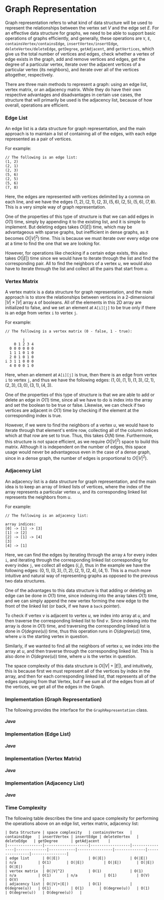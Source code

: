# Graph Representation

Graph representation refers to what kind of data structure will be used to represent the
relationships between the vertex set $V$ and the edge set $E$. For an effective data structure for
graphs, we need to be able to support basic operations of graphs efficiently, and generally, these
operations are `V`, `E`, `containsVertex/containsEdge`, `insertVertex/insertEdge`, 
`deleteVertex/deleteEdge`, `getDegree`, `getAdjacent`, and `getVertices`, which give us the total
number of vertices and edges, check whether a vertex of edge exists in the graph, add and remove
vertices and edges, get the degree of a particular vertex, iterate over the adjacent vertices of 
a particular vertex (its neighbors), and iterate over all of the vertices altogether, respectively.

There are three main methods to represent a graph: using an edge list, vertex matrix, or an 
adjacency matrix. While they do have their own respective advantages and disadvantages in certain
use cases, the structure that will primarily be used is the adjacency list, because of how 
overall, operations are efficient.

### Edge List

An edge list is a data structure for graph representation, and the main approach is to maintain a 
list of containing all of the edges, with each edge represented as a pair of vertices.

For example:

```
// The following is an edge list:
(1, 2)
(2, 1)
(2, 3)
(5, 6)
(2, 5)
(5, 6)
(7, 8)
```

Here, the edges are represented with vertices delimited by a comma on each line, and we have the 
edges $(1, 2), (2, 1), (2, 3), (5, 6), (2, 5), (5, 6), (7, 8)$. This is a very simple way of 
graph representation.

One of the properties of this type of structure is that we can add edges in $O(1)$ time, simply by 
appending it to the existing list, and it is simple to implement. But deleting edges takes $O(|E|)$
time, which may be advantageous with sparse graphs, but inefficient in dense graphs, as it becomes 
$O(|V|^2)$ time. This is because we must iterate over every edge one at a time to find the one that we
are looking for.

However, for operations like checking if a certain edge exists, this also takes $O(|E|)$ time since we 
would have to iterate through the list and find the corresponding pair. All to find the neighbors 
of a vertex $u$, we would also have to iterate through the list and collect all the pairs that 
start from $u$.

### Vertex Matrix

A vertex matrix is a data structure for graph representation, and the main approach is to store the relationships between vertices in a 2-dimensional $|V|\times|V|$ array `A` of booleans. All of the elements 
in this 2D array are initialized to false, and we set an element at `A[i][j]` to be true only if 
there is an edge from vertex `i` to vertex `j`.

For example:

```
// The following is a vertex matrix (0 - false, 1 - true):

        j
    0 1 2 3 4
  0 0 0 0 0 0
  1 1 1 0 1 0
  2 0 1 0 1 0
i 3 1 1 0 0 0
  4 0 0 0 1 0
```

Here, when an element at `A[i][j]` is true, then there is an edge from vertex `i` to vertex `j`, 
and thus we have the following edges: $(1, 0), (1, 1), (1, 3), (2, 1), (2, 3), (3, 0), (3, 1),  
(4, 3)$.

One of the properties of this type of structure is that we are able to add or delete an edge in 
$O(1)$ time, since all we have to do is index into the array and set the boolean to be true or 
false. Likewise, we can check if two vertices are adjacent in $O(1)$ time by checking if the element 
at the corresponding index is true.

However, if we were to find the neighbors of a vertex $u$, we would have to iterate through that 
element's entire row, collecting all of the column indices which at that row are set to true. Thus, 
this takes $O(N)$ time. Furthermore, this structure is not space efficient, as we require 
$O(|V|^2)$ space to build this matrix. Although it is independent on the number of edges, this space 
usage would never be advantageous even in the case of a dense graph, since in a dense
graph, the number of edges is proportional to $O(|V|^2)$.

### Adjacency List

An adjacency list is a data structure for graph representation, and the main idea is to keep an 
array of linked lists of vertices, where the index of the array represents a particular vertex $u$, 
and its corresponding linked list represents the neighbors from $u$.

For example:

```
// The following is an adjacency list:

array indices:
[0] -> [1] -> [3]
[1] -> [2]
[2] -> [1] -> [4]
[3]
[4] -> [1]
```

Here, we can find the edges by iterating through the array `A` for every index `i`, and iterating 
through the corresponding linked list corresponding for every index `j`, we collect all edges
$(i, j)$, thus in the example we have the following edges: $(0, 1), (0, 3), (1, 2), (2, 1), (2, 4), 
(4, 1)$. This is a much more intuitive and natural way of representing graphs as opposed to the 
previous two data structures.

One of the advantages to this data structure is that adding or deleting an edge can be done in 
$O(1)$ time, since indexing into the array takes $O(1)$ time, and we
can simply append the new vertex forming the new edge to the front of the linked list (or back, if 
we have a `back` pointer).

To check if vertex $v$ is adjacent to vertex $u$, we index into array at $u$, and then traverse the corresponding linked list to find $v$. Since indexing into the array is done in $O(1)$ time, and 
traversing the corresponding linked list is done in $O(degree(u))$ time, thus this operation runs 
in $O(degree(u))$ time, where $u$ is the starting vertex in question.

Similarly, if we wanted to find all the neighbors of vertex $u$, we index into the array at $u$, 
and then traverse through the corresponding linked list. This is also done in $O(degree(u))$ time, 
where $u$ is the vertex in question.

The space complexity of this data structure is $O(|V|+|E|)$, and intuitively, this is because first we 
must represent all of the vertices by index in the array, and then for each corresponding linked 
list, that represents all of the edges outgoing from that Vertex, but if we sum all of the edges 
from all of the vertices, we get all of the edges in the Graph.

### Implementation (Graph Representation)

The following provides the interface for the `GraphRepresentation` class.

##### Java

<script src="https://gist.github.com/eliucs/7b0157d77b04c5e0ba817701dc04481e.js"></script>

### Implementation (Edge List)

##### Java

<script src="https://gist.github.com/eliucs/95a47555aa53ef781feae6234fec8555.js"></script>

### Implementation (Vertex Matrix)

##### Java

<script src="https://gist.github.com/eliucs/e86f5592d82300f82334870acaaf5caa.js"></script>

### Implementation (Adjacency List)

##### Java

<script src="https://gist.github.com/eliucs/88a4b84231e1a8ee61579c5101e2aee5.js"></script>

### Time Complexity

The following table describes the time and space complexity for performing the 
operations above on an edge list, vertex matrix, adjacency list:

```
| Data Structure | space complexity   | containsVertex   | containsEdge   | insertVertex | insertEdge | deleteVertex   | deleteEdge   | getDegree      | getAdjacent    |
|----------------|--------------------|------------------|----------------|--------------|------------|----------------|--------------|----------------|----------------|
| edge list      | O(|E|)             | O(|E|)           | O(|E|)         | n/a          | O(1)       | O(|E|)         | O(|E|)       | O(|E|)         | O(|E|)         |
| vertex matrix  | O(|V|^2)           | O(1)             | O(1)           | n/a          | O(1)       | n/a            | O(1)         | O(V)           | O(V)           |
| adjacency list | O(|V|+|E|)         | O(1)             | O(degree(u))   | O(1)         | O(1)       | O(degree(u))   | O(1)         | O(degree(u))   | O(degree(u))   |
```
